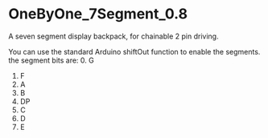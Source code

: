 # OneByOne_7Segment_0.8
A seven segment display backpack, for chainable 2 pin driving.

You can use the standard Arduino shiftOut function to enable the segments.
the segment bits are: 
 0. G
 1. F
 2. A
 3. B
 4. DP
 5. C
 6. D
 7. E
